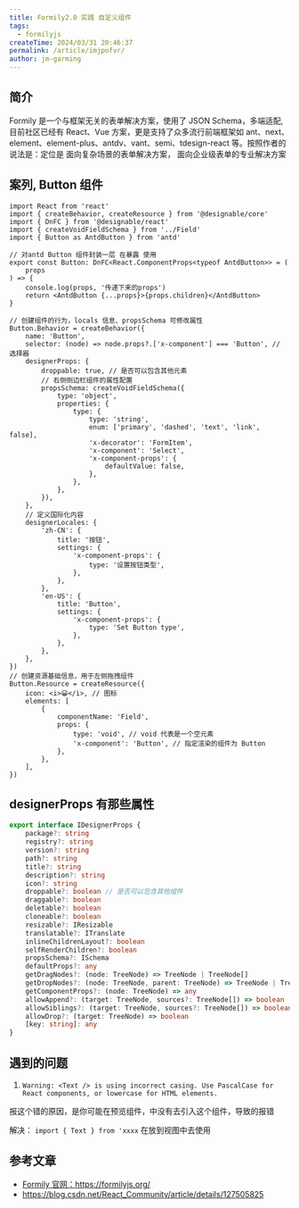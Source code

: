 ```yaml
---
title: Formily2.0 实践 自定义组件
tags:
  - formilyjs
createTime: 2024/03/31 20:46:37
permalink: /article/imjpofvr/
author: jm-garming
---
```


## 简介

Formily 是一个与框架无关的表单解决方案，使用了 JSON Schema，多端适配,目前社区已经有 React、Vue 方案，更是支持了众多流行前端框架如 ant、next、element、element-plus、antdv、vant、semi、tdesign-react 等。按照作者的说法是：定位是 面向复杂场景的表单解决方案， 面向企业级表单的专业解决方案

## 案列, Button 组件

```tsx
import React from 'react'
import { createBehavior, createResource } from '@designable/core'
import { DnFC } from '@designable/react'
import { createVoidFieldSchema } from '../Field'
import { Button as AntdButton } from 'antd'

// 对antd Button 组件封装一层 在暴露 使用
export const Button: DnFC<React.ComponentProps<typeof AntdButton>> = (
    props
) => {
    console.log(props, '传递下来的props')
    return <AntdButton {...props}>{props.children}</AntdButton>
}

// 创建组件的行为，locals 信息、propsSchema 可修改属性
Button.Behavior = createBehavior({
    name: 'Button',
    selector: (node) => node.props?.['x-component'] === 'Button', // 选择器
    designerProps: {
        droppable: true, // 是否可以包含其他元素
        // 右侧侧边栏组件的属性配置
        propsSchema: createVoidFieldSchema({
            type: 'object',
            properties: {
                type: {
                    type: 'string',
                    enum: ['primary', 'dashed', 'text', 'link', false],
                    'x-decorator': 'FormItem',
                    'x-component': 'Select',
                    'x-component-props': {
                        defaultValue: false,
                    },
                },
            },
        }),
    },
    // 定义国际化内容
    designerLocales: {
        'zh-CN': {
            title: '按钮',
            settings: {
                'x-component-props': {
                    type: '设置按钮类型',
                },
            },
        },
        'en-US': {
            title: 'Button',
            settings: {
                'x-component-props': {
                    type: 'Set Button type',
                },
            },
        },
    },
})
// 创建资源基础信息，用于左侧拖拽组件
Button.Resource = createResource({
    icon: <i>😀</i>, // 图标
    elements: [
        {
            componentName: 'Field',
            props: {
                type: 'void', // void 代表是一个空元素
                'x-component': 'Button', // 指定渲染的组件为 Button
            },
        },
    ],
})
```

## designerProps 有那些属性

```ts
export interface IDesignerProps {
    package?: string
    registry?: string
    version?: string
    path?: string
    title?: string
    description?: string
    icon?: string
    droppable?: boolean // 是否可以包含其他组件
    draggable?: boolean
    deletable?: boolean
    cloneable?: boolean
    resizable?: IResizable
    translatable?: ITranslate
    inlineChildrenLayout?: boolean
    selfRenderChildren?: boolean
    propsSchema?: ISchema
    defaultProps?: any
    getDragNodes?: (node: TreeNode) => TreeNode | TreeNode[]
    getDropNodes?: (node: TreeNode, parent: TreeNode) => TreeNode | TreeNode[]
    getComponentProps?: (node: TreeNode) => any
    allowAppend?: (target: TreeNode, sources?: TreeNode[]) => boolean
    allowSiblings?: (target: TreeNode, sources?: TreeNode[]) => boolean
    allowDrop?: (target: TreeNode) => boolean
    [key: string]: any
}
```

## 遇到的问题

1. `Warning: <Text /> is using incorrect casing. Use PascalCase for React components, or lowercase for HTML elements.`

报这个错的原因，是你可能在预览组件，中没有去引入这个组件，导致的报错

解决： `import { Text } from 'xxxx` 在放到视图中去使用

## 参考文章

-   <a target="_blank" href="https://formilyjs.org/">Formily 官网：https://formilyjs.org/</a>
-   <a target="_blank" href="https://blog.csdn.net/React_Community/article/details/127505825">https://blog.csdn.net/React_Community/article/details/127505825</a>
